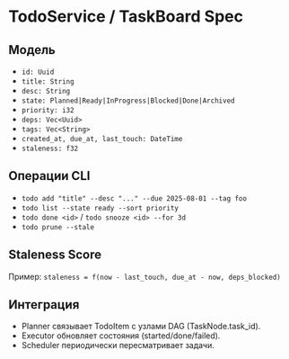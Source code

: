 # TodoService / TaskBoard Spec

## Модель
- `id: Uuid`
- `title: String`
- `desc: String`
- `state: Planned|Ready|InProgress|Blocked|Done|Archived`
- `priority: i32`
- `deps: Vec<Uuid>`
- `tags: Vec<String>`
- `created_at, due_at, last_touch: DateTime`
- `staleness: f32`

## Операции CLI
- `todo add "title" --desc "..." --due 2025-08-01 --tag foo`
- `todo list --state ready --sort priority`
- `todo done <id>` / `todo snooze <id> --for 3d`
- `todo prune --stale`

## Staleness Score
Пример: `staleness = f(now - last_touch, due_at - now, deps_blocked)`

## Интеграция
- Planner связывает TodoItem с узлами DAG (TaskNode.task_id).
- Executor обновляет состояния (started/done/failed).
- Scheduler периодически пересматривает задачи.
